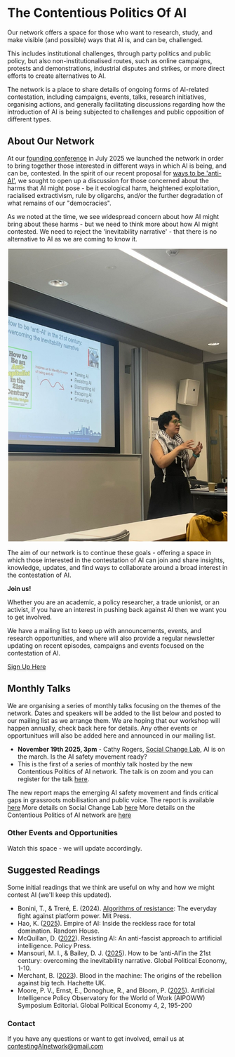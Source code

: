 # The Contentious Politics Of AI
Our network offers a space for those who want to research, study, and make visible (and possible) ways that AI is, and can be, challenged. 

This includes institutional challenges, through party politics and public policy, but also non-institutionalised routes, such as online campaigns, protests and demonstrations, industrial disputes and strikes, or more direct efforts to create alternatives to AI. 

The network is a place to share details of ongoing forms of AI-related contestation, including campaigns, events, talks, research initiatives, organising actions, and generally facilitating discussions regarding how the introduction of AI is being subjected to challenges and public opposition of different types.


## About Our Network

At our [founding conference](https://www.birmingham.ac.uk/schools/government/events/2025/the-contentious-politics-of-ai-and-its-alternatives) in July 2025 we launched the network in order to bring together those interested in different ways in which AI is being, and can be, contested. In the spirit of our recent proposal for [ways to be 'anti-AI'](https://bristoluniversitypressdigital.com/view/journals/gpe/4/2/article-p185.xml), we sought to open up a discussion for those concerned about the harms that AI might pose - be it ecological harm, heightened exploitation, racialised extractivism, rule by oligarchs, and/or the further degradation of what remains of our "democracies". 

As we noted at the time, we see widespread concern about how AI might bring about these harms - but we need to think more about how AI might contested. We need to reject the 'inevitability narrative' - that there is no alternative to AI as we are coming to know it.

<p align="center">
  <img src="docs/assets/images/IranPresenting.jpeg" alt="Iran Mansouri presenting at our summer workshop" width="500" height="667">
</p>

The aim of our network is to continue these goals - offering a space in which those interested in the contestation of AI can join and share insights, knowledge, updates, and find ways to collaborate around a broad interest in the contestation of AI.

**Join us!**

Whether you are an academic, a policy researcher, a trade unionist, or an activist, if you have an interest in pushing back against AI then we want you to get involved. 

We have a mailing list to keep up with announcements, events, and research opportunities, and where will also provide a regular newsletter updating on recent episodes, campaigns and events focused on the contestation of AI.

[Sign Up Here](https://www.jiscmail.ac.uk/cgi-bin/wa-jisc.exe?A0=CONTENTIOUS-AI-POLITICS)


## Monthly Talks

We are organising a series of monthly talks focusing on the themes of the network. Dates and speakers will be added to the list below and posted to our mailing list as we arrange them. We are hoping that our workshop will happen annually, check back here for details. Any other events or opportunitues will also be added here and announced in our mailing list.

+ **November 19th 2025, 3pm** - Cathy Rogers, [Social Change Lab](https://www.socialchangelab.org/), AI is on the march. Is the AI safety movement ready?
+ This is the first of a series of monthly talk hosted by the new Contentious Politics of AI network. The talk is on zoom and you can register for the talk [here](https://bham-ac-uk.zoom.us/meeting/register/Zp54HtA7RD22ZDQfMyhcnQ#/registration).

The new report maps the emerging AI safety movement and finds critical gaps in grassroots mobilisation and public voice. The report is available [here](https://www.socialchangelab.org/ai-safety-movement) 
More details on Social Change Lab [here](https://www.socialchangelab.org/)
More details on the Contentious Politics of AI network are [here](https://the-contentious-politics-of-ai-network.github.io/) 

### Other Events and Opportunities

Watch this space - we will update accordingly.


## Suggested Readings
Some initial readings that we think are useful on why and how we might contest AI (we'll keep this updated).

+ Bonini, T., & Treré, E. (2024). [Algorithms of resistance](https://direct.mit.edu/books/oa-monograph/5721/Algorithms-of-ResistanceThe-Everyday-Fight-against): The everyday fight against platform power. Mit Press.
+ Hao, K. ([2025](https://www.penguin.co.uk/books/460331/empire-of-ai-by-hao-karen/9780241678923)). Empire of AI: Inside the reckless race for total domination. Random House.
+ McQuillan, D. ([2022](https://bristoluniversitypress.co.uk/resisting-ai)). Resisting AI: An anti-fascist approach to artificial intelligence. Policy Press.
+ Mansouri, M. I., & Bailey, D. J. ([2025](https://bristoluniversitypressdigital.com/view/journals/gpe/4/2/article-p185.xml)). How to be ‘anti-AI’in the 21st century: overcoming the inevitability narrative. Global Political Economy, 1-10.
+ Merchant, B. ([2023](https://www.hachette.co.uk/titles/brian-merchant/blood-in-the-machine/9780316487740/)). Blood in the machine: The origins of the rebellion against big tech. Hachette UK.
+ Moore, P. V., Ernst, E., Donoghue, R., and Bloom, P. ([2025](https://bristoluniversitypressdigital.com/view/journals/gpe/4/2/article-p195.xml)). Artificial Intelligence Policy Observatory for the World of Work (AIPOWW) Symposium Editorial. Global Political Economy 4, 2, 195-200


### Contact

If you have any questions or want to get involved, email us at contestingAInetwork@gmail.com

